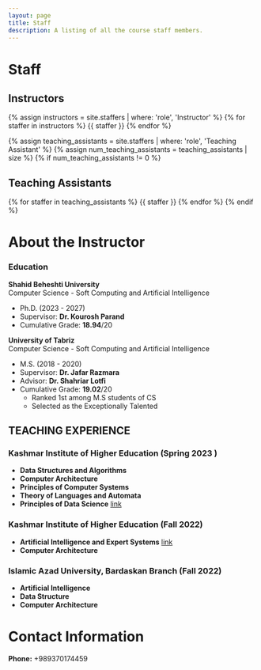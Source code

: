```yaml
---
layout: page
title: Staff
description: A listing of all the course staff members.
---
```


# Staff

## Instructors

{% assign instructors = site.staffers | where: 'role', 'Instructor' %}
{% for staffer in instructors %}
{{ staffer }}
{% endfor %}

{% assign teaching_assistants = site.staffers | where: 'role', 'Teaching Assistant' %}
{% assign num_teaching_assistants = teaching_assistants | size %}
{% if num_teaching_assistants != 0 %}
## Teaching Assistants

{% for staffer in teaching_assistants %}
{{ staffer }}
{% endfor %}
{% endif %}
# About the Instructor
### Education
**Shahid Beheshti University**   
Computer Science - Soft Computing and Artificial Intelligence  
- Ph.D.  (2023 - 2027)
- Supervisor: **Dr. Kourosh Parand**
- Cumulative Grade: **18.94**/20


**University of Tabriz**    
Computer Science - Soft Computing and Artificial Intelligence  
- M.S.  (2018 - 2020)
- Supervisor: **Dr. Jafar Razmara**
- Advisor: **Dr. Shahriar Lotfi**
- Cumulative Grade: **19.02**/20
  - Ranked 1st among M.S students of CS
  - Selected as the Exceptionally Talented


## TEACHING EXPERIENCE

### Kashmar Institute of Higher Education (Spring 2023  )
- **Data Structures and Algorithms**  
- **Computer Architecture**  
- **Principles of Computer Systems**  
- **Theory of Languages and Automata**  
- **Principles of Data Science**  [link](http://ds.miladvazan.ir/) 

### Kashmar Institute of Higher Education (Fall 2022)
- **Artificial Intelligence and Expert Systems** [link](http://ai1401k.miladvazan.ir/) 
- **Computer Architecture**  

### Islamic Azad University, Bardaskan Branch (Fall 2022)
- **Artificial Intelligence**  
- **Data Structure**  
- **Computer Architecture**  

  


# Contact Information

**Phone:** +989370174459
